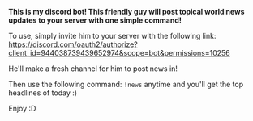 __This is my discord bot! This friendly guy will post topical world news updates to your server with one simple command!__

To use, simply invite him to your server with the following link: https://discord.com/oauth2/authorize?client_id=944038739439652974&scope=bot&permissions=10256

He'll make a fresh channel for him to post news in!

Then use the following command: ```!news``` anytime and you'll get the top headlines of today :)

Enjoy :D